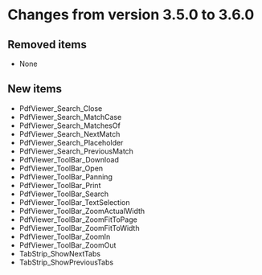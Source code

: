 # Changes from version 3.5.0 to 3.6.0

## Removed items
  * None

## New items
  * PdfViewer_Search_Close
  * PdfViewer_Search_MatchCase
  * PdfViewer_Search_MatchesOf
  * PdfViewer_Search_NextMatch
  * PdfViewer_Search_Placeholder
  * PdfViewer_Search_PreviousMatch
  * PdfViewer_ToolBar_Download
  * PdfViewer_ToolBar_Open
  * PdfViewer_ToolBar_Panning
  * PdfViewer_ToolBar_Print
  * PdfViewer_ToolBar_Search
  * PdfViewer_ToolBar_TextSelection
  * PdfViewer_ToolBar_ZoomActualWidth
  * PdfViewer_ToolBar_ZoomFitToPage
  * PdfViewer_ToolBar_ZoomFitToWidth
  * PdfViewer_ToolBar_ZoomIn
  * PdfViewer_ToolBar_ZoomOut
  * TabStrip_ShowNextTabs
  * TabStrip_ShowPreviousTabs